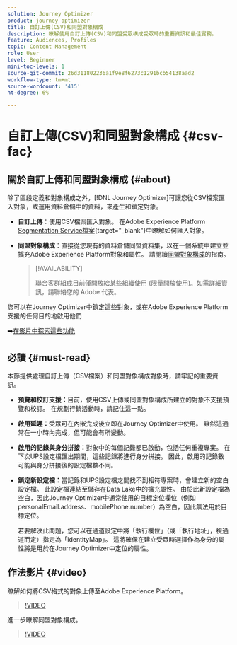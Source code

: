 ```yaml
---
solution: Journey Optimizer
product: journey optimizer
title: 自訂上傳(CSV)和同盟對象構成
description: 瞭解使用自訂上傳(CSV)和同盟受眾構成受眾時的重要資訊和最佳實務。
feature: Audiences, Profiles
topic: Content Management
role: User
level: Beginner
mini-toc-levels: 1
source-git-commit: 26d311802236a1f9e8f6273c1291bcb54138aad2
workflow-type: tm+mt
source-wordcount: '415'
ht-degree: 6%

---
```


# 自訂上傳(CSV)和同盟對象構成 {#csv-fac}

## 關於自訂上傳和同盟對象構成 {#about}

除了區段定義和對象構成之外，[!DNL Journey Optimizer]可讓您從CSV檔案匯入對象，或運用資料倉儲中的資料，來產生和鎖定對象。

* **自訂上傳**：使用CSV檔案匯入對象。 在Adobe Experience Platform [Segmentation Service檔案](https://experienceleague.adobe.com/en/docs/experience-platform/segmentation/ui/audience-portal#import-audience){target="_blank"}中瞭解如何匯入對象。

* **同盟對象構成**：直接從您現有的資料倉儲同盟資料集，以在一個系統中建立並擴充Adobe Experience Platform對象和屬性。 請閱讀[同盟對象構成](https://experienceleague.adobe.com/zh-hant/docs/federated-audience-composition/using/home)的指南。

  >[!AVAILABILITY]
  >
  >聯合客群組成目前僅開放給某些組織使用 (限量開放使用)。如需詳細資訊，請聯絡您的 Adobe 代表。

您可以在Journey Optimizer中鎖定這些對象，或在Adobe Experience Platform支援的任何目的地啟用他們

➡️[在影片中探索這些功能](#video)

## 必讀 {#must-read}

本節提供處理自訂上傳（CSV檔案）和同盟對象構成對象時，請牢記的重要資訊。

* **預覽和校訂支援：**&#x200B;目前，使用CSV上傳或同盟對象構成所建立的對象不支援預覽和校訂。 在規劃行銷活動時，請記住這一點。

* **啟用延遲：**&#x200B;受眾可在內嵌完成後立即在Journey Optimizer中使用。 雖然這通常在一小時內完成，但可能會有所變動。

* **啟用的記錄與身分拼接：**&#x200B;對象中的每個記錄都已啟動，包括任何重複專案。 在下次UPS設定檔匯出期間，這些記錄將進行身分拼接。 因此，啟用的記錄數可能與身分拼接後的設定檔數不同。

* **鎖定新設定檔：**&#x200B;當記錄和UPS設定檔之間找不到相符專案時，會建立新的空白設定檔。 此設定檔連結至儲存在Data Lake中的擴充屬性。 由於此新設定檔為空白，因此Journey Optimizer中通常使用的目標定位欄位（例如personalEmail.address、mobilePhone.number）為空白，因此無法用於目標定位。

  若要解決此問題，您可以在通道設定中將「執行欄位」（或「執行地址」，視通道而定）指定為「identityMap」。 這將確保在建立受眾時選擇作為身分的屬性將是用於在Journey Optimizer中定位的屬性。

## 作法影片 {#video}

瞭解如何將CSV格式的對象上傳至Adobe Experience Platform。

>[!VIDEO](https://video.tv.adobe.com/v/3421714?quality=12)

進一步瞭解同盟對象構成。

>[!VIDEO](https://video.tv.adobe.com/v/3432261?quality=12)
